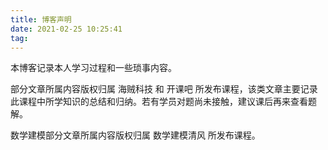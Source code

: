 ```yaml
---
title: 博客声明
date: 2021-02-25 10:25:41
tag: 
---
```






本博客记录本人学习过程和一些琐事内容。

部分文章所属内容版权归属 海贼科技 和 开课吧 所发布课程，该类文章主要记录此课程中所学知识的总结和归纳。若有学员对题尚未接触，建议课后再来查看题解。

数学建模部分文章所属内容版权归属 数学建模清风 所发布课程。

